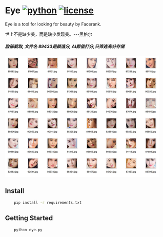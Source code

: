 # Eye [![python](https://img.shields.io/badge/Python-3.x-green.svg?style=style=flat-square)](https://www.python.org/downloads/)  [![license](https://img.shields.io/badge/License-GPL--v3-orange.svg?style=style=flat-square)](https://www.gnu.org/licenses/gpl-3.0.en.html)
Eye is a tool for looking for beauty by Facerank.

世上不是缺少美，而是缺少发现美。---黑格尔
##### 脸部截取, 文件名 89433是颜值分, AI颜值打分,只筛选高分存储
![](./preview.jpg)
## Install
```sh
    pip install -r requirements.txt
```
## Getting Started
```sh
    python eye.py
```